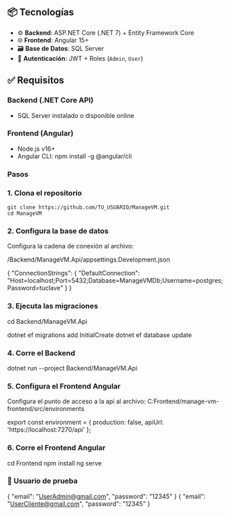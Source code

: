 
## 📦 Tecnologías

- ⚙️ **Backend**: ASP.NET Core (.NET 7) + Entity Framework Core
- 🌐 **Frontend**: Angular 15+
- 🗃️ **Base de Datos**: SQL Server
- 🔐 **Autenticación**: JWT + Roles (`Admin`, `User`)

## ✅ Requisitos

### Backend (.NET Core API)

- SQL Server instalado o disponible online

### Frontend (Angular)

- Node.js v16+
- Angular CLI:
  npm install -g @angular/cli
  
### Pasos
 
 
### 1. Clona el repositorio

	git clone https://github.com/TU_USUARIO/ManageVM.git
	cd ManageVM

### 2.  Configura la base de datos

Configura la cadena de conexión al archivo:

/Backend/ManageVM.Api/appsettings.Development.json

{
  "ConnectionStrings": {
    "DefaultConnection": "Host=localhost;Port=5432;Database=ManageVMDb;Username=postgres;Password=tuclave"
  }
}

### 3. Ejecuta las migraciones

cd Backend/ManageVM.Api

dotnet ef migrations add InitialCreate
dotnet ef database update


### 4. Corre el Backend

dotnet run --project Backend/ManageVM.Api


### 5.  Configura  el Frontend Angular

Configura el punto de acceso a la api al archivo:
C:Frontend/manage-vm-frontend/src/environments

export const environment = {
    production: false,
    apiUrl: 'https://localhost:7270/api'
  };


### 6. Corre el Frontend Angular

cd Frontend
npm install
ng serve


### 🔐 Usuario de prueba

{
  "email": "UserAdmin@gmail.com",
  "password": "12345"
}
{
  "email": "UserCliente@gmail.com",
  "password": "12345"
}
  